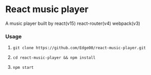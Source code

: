 # React music player
A music player built by react(v15) react-router(v4) webpack(v3)

### Usage

1. `git clone https://github.com/Edge00/react-music-player.git`

2. `cd react-music-player && npm install`

3. `npm start`
